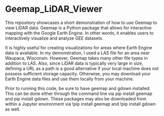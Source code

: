 # Geemap_LiDAR_Viewer

This repository showcases a short demonstration of how to use Geemap to view LiDAR data. Geemap is a Python package that allows for interactive mapping with the Google Earth Engine. In other words, it enables users to interactively visualize and analyze GEE datasets.

It is highly useful for creating visualizations for areas where Earth Engine data is available. In my demonstration, I used a LAS file for an area near Waupaca, Wisconsin. However, Geemap takes many other file types in addition to LAS. Also, since LiDAR data is typically very large in size, defining a URL as a path is a good alternative if your local machine does not possess sufficient storage capacity. Otherwise, you may download your Earth Engine data files and use them locally from your machine.

Prior to running this code, be sure to have geemap and gdown installed. This can be done either through the command line via pip install geemap and pip install gdown. These packages may also be downloaded from within a Jupyter environment via !pip install geemap and !pip install gdown as well.
